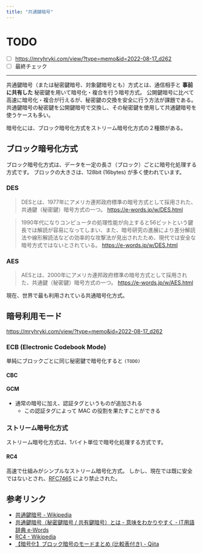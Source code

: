 ```yaml
---
title: "共通鍵暗号"
---
```


# TODO
- [ ] https://mryhryki.com/view/?type=memo&id=2022-08-17_d262
- [ ] 最終チェック

---

共通鍵暗号（または秘密鍵暗号、対象鍵暗号とも）方式とは、通信相手と **事前に共有した** 秘密鍵を用いて暗号化・複合を行う暗号方式。
公開鍵暗号に比べて高速に暗号化・複合が行えるが、秘密鍵の交換を安全に行う方法が課題である。
共通鍵暗号の秘密鍵を公開鍵暗号で交換し、その秘密鍵を使用して共通鍵暗号を使うケースも多い。

暗号化には、ブロック暗号化方式をストリーム暗号化方式の２種類がある。

## ブロック暗号化方式

ブロック暗号化方式は、データを一定の長さ（ブロック）ごとに暗号化処理する方式です。
ブロックの大きさは、128bit (16bytes) が多く使われています。


### DES

> DESとは、1977年にアメリカ連邦政府標準の暗号方式として採用された、共通鍵（秘密鍵）暗号方式の一つ。
> https://e-words.jp/w/DES.html

> 1990年代になりコンピュータの処理性能が向上すると56ビットという鍵長では解読が容易になってしまい、また、暗号研究の進展により差分解読法や線形解読法などの効率的な攻撃法が見出されたため、現代では安全な暗号方式ではないとされている。
> https://e-words.jp/w/DES.html

### AES

> AESとは、2000年にアメリカ連邦政府標準の暗号方式として採用された、共通鍵（秘密鍵）暗号方式の一つ。
> https://e-words.jp/w/AES.html

現在、世界で最も利用されている共通暗号化方式。

## 暗号利用モード

https://mryhryki.com/view/?type=memo&id=2022-08-17_d262

### ECB (Electronic Codebook Mode)

単純にブロックごとに同じ秘密鍵で暗号化すると `(TODO)`

#### CBC


#### GCM

- 通常の暗号に加え、認証タグというものが追加される
  - この認証タグによって MAC の役割を果たすことができる

### ストリーム暗号化方式

ストリーム暗号化方式は、1バイト単位で暗号化処理する方式です。

#### RC4

高速で仕組みがシンプルなストリーム暗号化方式。
しかし、現在では既に安全ではないとされ、[RFC7465](https://datatracker.ietf.org/doc/html/rfc7465) により禁止された。

## 参考リンク

- [共通鍵暗号 - Wikipedia](https://ja.wikipedia.org/wiki/%E5%85%B1%E9%80%9A%E9%8D%B5%E6%9A%97%E5%8F%B7)
- [共通鍵暗号（秘密鍵暗号 / 共有鍵暗号）とは - 意味をわかりやすく - IT用語辞典 e-Words](https://e-words.jp/w/%E5%85%B1%E9%80%9A%E9%8D%B5%E6%9A%97%E5%8F%B7.html)
- [RC4 - Wikipedia](https://ja.wikipedia.org/wiki/RC4)
- [【暗号化】ブロック暗号のモードまとめ (比較表付き) - Qiita](https://qiita.com/omiso/items/6082b765c1257b71985b)
